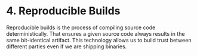 # 4. Reproducible Builds

Reproducible builds is the process of compiling source code deterministically. That ensures a given source code always results in the same bit-identical artifact. This technology allows us to build trust between different parties even if we are shipping binaries.

